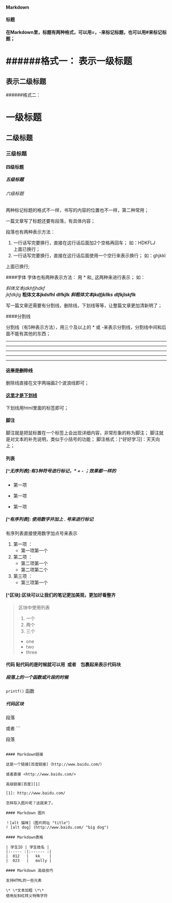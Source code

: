 #### Markdown 

#### 标题 
#### 在Markdown里，标题有两种格式，可以用=，-来标记标题，也可以用#来标记标题；
######格式一：
表示一级标题
=========

表示二级标题
---------

######格式二：
# 一级标题
## 二级标题 
### 三级标题
#### 四级标题
##### 五级标题
###### 六级标题

两种标记标题的格式不一样，书写的内容的位置也不一样，第二种常用；

一篇文章写了标题还要有段落，有具体内容；

段落也有两种表示方法：
1. 一行话写完要换行，直接在这行话后面加2个空格再回车；
如：HDKFLJ  
上面已换行；
2. 一行话写完要换行，直接在这行话后面使用一个空行来表示换行；
如：ghjkkl

上面已换行;


####字体
字体也有两种表示方法：
用 \* 和\_ 这两种来进行表示；
如：  

*斜体文本jdkhfjhdkf*   
_jkfdkjlg_
**粗体文本jkdsfhl**
__dlfkjlk__
***斜粗体文本jkdfjkllks***
___dlfkjlskflk___

写一篇文章还需要有分割线，删除线，下划线等等，让整篇文章更加清新明了；

####分割线

分割线（有5种表示方法），用三个及以上的 \* 或 \-来表示分割线，分割线中间和后面不能有其他的东西；

***

* * *  

***********

- - - 

-----------------


#### ~~这里是删除线~~
删除线直接在文字两端画2个波浪线即可；

#### <u>这里才是下划线</u>  
下划线用html里面的<u></u>标签即可；

#### 脚注
脚注就是把鼠标置在一个标签上会出现详细内容，非常形象的称为脚注；
脚注就是对文本的补充说明，类似于小括号的功能；
脚注格式：[^好好学习]：天天向上；

#### 列表  
##### [^无序列表]:有3种符号进行标记，\* \+  \-  ；效果都一样的

* 第一项

+ 第一项
  
- 第一项
  
##### [^有序列表]: 使用数字并加上 \. 号来进行标记

 有序列表直接使用数字加点号来表示

  1. 第一项 ：    
      - 第一项第一个
  2. 第二项 ：    
      - 第二项第一个
      - 第二项第二个
  3. 第三项 ：
      * 第三项第一个

#### [^区块]:区块可以让我们的笔记更加美观，更加好看整齐
> 区块中使用列表
> 1. 一个
> 2. 两个
> 3. 三个
> * one 
> * two
> * three

#### 代码 贴代码的是时候就可以用``` ```或者 ` ` 包裹起来表示代码块

##### 段落上的一个函数或片段的时候 

`printf()` 函数

##### 代码区块 

<p>段落</p>
或者
```
<p>段落</p>

```

#### Markdown链接

这是一个链接[百度链接]（http://www.baidu.com/）

或者直接 <http://www.baidu.com/>

高级链接[百度][1]

[1]: http://www.baidu.com/

怎样存入图片呢？这就来了。

#### Markdown 图片 

！[alt 猫咪]（图片网址 "title"）
! [alt dog] (http://www.baidu.com/ "big dog")

#### Markdown表格 

| 学生ID | 学生姓名 |
|:----- :|:------ :|
|  012   |   kk    |
|  023   |   molly |

#### Markdown 高级技巧 

支持HTML的一些元素

\* \*文本加粗 \*\*
使用反斜杠转义特殊字符













